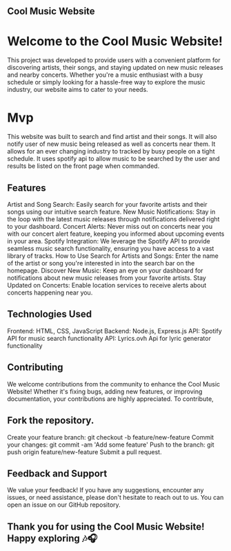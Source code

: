 ## Cool Music Website
# Welcome to the Cool Music Website! 
This project was developed to provide users with a convenient platform for discovering artists, their songs, and staying updated on new music releases and nearby concerts. Whether you're a music enthusiast with a busy schedule or simply looking for a hassle-free way to explore the music industry, our website aims to cater to your needs.
# Mvp
This website was built to search and find artist and their songs. It will also notify user of new music being released as well as concerts near them. 
It allows for an ever changing industry to tracked by busy people on a tight schedule.
It uses spotify api to allow music to be searched by the user and results be listed on the front page when commanded.
## Features
Artist and Song Search: Easily search for your favorite artists and their songs using our intuitive search feature.
New Music Notifications: Stay in the loop with the latest music releases through notifications delivered right to your dashboard.
Concert Alerts: Never miss out on concerts near you with our concert alert feature, keeping you informed about upcoming events in your area.
Spotify Integration: We leverage the Spotify API to provide seamless music search functionality, ensuring you have access to a vast library of tracks.
How to Use
Search for Artists and Songs: Enter the name of the artist or song you're interested in into the search bar on the homepage.
Discover New Music: Keep an eye on your dashboard for notifications about new music releases from your favorite artists.
Stay Updated on Concerts: Enable location services to receive alerts about concerts happening near you.
## Technologies Used
Frontend: HTML, CSS, JavaScript
Backend: Node.js, Express.js
API: Spotify API for music search functionality
API: Lyrics.ovh Api for lyric generator functionality

## Contributing
We welcome contributions from the community to enhance the Cool Music Website! Whether it's fixing bugs, adding new features, or improving documentation, your contributions are highly appreciated. To contribute, 

## Fork the repository.
Create your feature branch: git checkout -b feature/new-feature
Commit your changes: git commit -am 'Add some feature'
Push to the branch: git push origin feature/new-feature
Submit a pull request.
## Feedback and Support
We value your feedback! If you have any suggestions, encounter any issues, or need assistance, please don't hesitate to reach out to us. You can open an issue on our GitHub repository.

## Thank you for using the Cool Music Website! Happy exploring 🎶🎧





